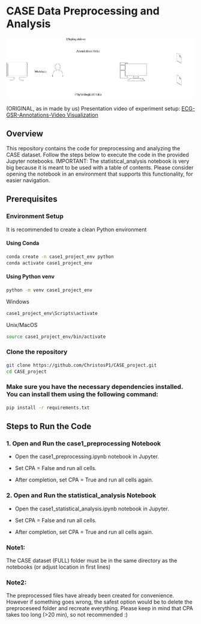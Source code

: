 # CASE Data Preprocessing and Analysis
<p align="center">
  <img src="readme_images/data_acquisition.png" alt="Experiment setup">
</p>

(ORIGINAL, as in made by us) Presentation video of experiment setup:
[ECG-GSR-Annotations-Video Visualization](https://youtu.be/-avJuYvJ5Aw)

## Overview
This repository contains the code for preprocessing and analyzing the CASE dataset. Follow the steps below to execute the code in the provided Jupyter notebooks.
IMPORTANT: The statistical_analysis notebook is very big because it is meant to be used with a table of contents. Please consider opening the notebook in an environment that supports this functionality, for easier navigation.


## Prerequisites

### Environment Setup
It is recommended to create a clean Python environment
#### Using Conda
```bash
conda create -n case1_project_env python
conda activate case1_project_env
```

#### Using Python venv
```bash
python -m venv case1_project_env
```
Windows
```bash
case1_project_env\Scripts\activate
```
Unix/MacOS
```bash
source case1_project_env/bin/activate
```

### Clone the repository
```bash
git clone https://github.com/ChristosP1/CASE_project.git
cd CASE_project
```
### Make sure you have the necessary dependencies installed. You can install them using the following command:
```bash
pip install -r requirements.txt
```


## Steps to Run the Code
### 1. Open and Run the case1_preprocessing Notebook

- Open the case1_preprocessing.ipynb notebook in Jupyter.

- Set CPA = False and run all cells.

- After completion, set CPA = True and run all cells again.

### 2. Open and Run the statistical_analysis Notebook
- Open the case1_statistical_analysis.ipynb notebook in Jupyter.

- Set CPA = False and run all cells.

- After completion, set CPA = True and run all cells again.

### Note1: 
The CASE dataset (FULL) folder must be in the same directory as the notebooks (or adjust location in first lines)
### Note2: 
The preprocessed files have already been created for convenience. However if something goes wrong, the safest option would be to delete the preproceseed folder and recreate everything. Please keep in mind that CPA takes too long (>20 min), so not recommended :)
